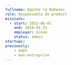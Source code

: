 ```yaml
---
fullname: Agathe le Nahenec
role: Responsable de produit
missions:
  - start: 2015-06-01
    end: 2016-01-31
    employer: dinum
    status: admin
startups:
previously:
    - mdph
    - mon-entreprise
---
```

